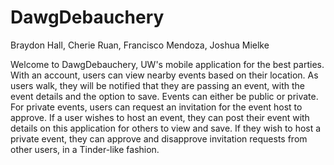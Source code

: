 # DawgDebauchery
Braydon Hall, Cherie Ruan, Francisco Mendoza, Joshua Mielke

Welcome to DawgDebauchery, UW's mobile application for the best parties.
With an account, users can view nearby events based on their location. As users walk, they will
be notified that they are passing an event, with the event details and the option to save.
Events can either be public or private. For private events, users can request an invitation for the
event host to approve. If a user wishes to host an event, they can post their event with details
on this application for others to view and save. If they wish to host a private event, they can approve
and disapprove invitation requests from other users, in a Tinder-like fashion. 
